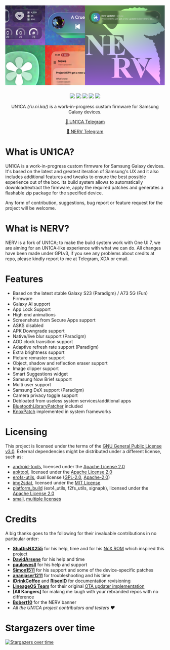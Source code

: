 <h1 align="center">
  <img loading="lazy" src="readme-res/banner.png"/>
</h1>
<p align="center">
  <a href="https://github.com/yagzie/NERV/blob/fifteen/LICENSE"><img loading="lazy" src="https://img.shields.io/github/license/yagzie/NERV?style=for-the-badge&logo=github"/></a>
  <a href="https://github.com/yagzie/NERV/commits/fifteen"><img loading="lazy" src="https://img.shields.io/github/last-commit/yagzie/NERV/fifteen?style=for-the-badge"/></a>
  <a href="https://github.com/yagzie/NERV/stargazers"><img loading="lazy" src="https://img.shields.io/github/stars/yagzie/NERV?style=for-the-badge"/></a>
  <a href="https://github.com/yagzie/NERV/graphs/contributors"><img loading="lazy" src="https://img.shields.io/github/contributors/yagzie/NERV?style=for-the-badge"/></a>
  <a href="https://github.com/yagzie/NERV/actions/workflows/build.yml"><img loading="lazy" src="https://img.shields.io/github/actions/workflow/status/yagzie/NERV/build.yml?style=for-the-badge"/></a>
</p>
<p align="center">UN1CA <i>(/ˈu.ni.ka/)</i> is a work-in-progress custom firmware for Samsung Galaxy devices.</p>

<p align="center">
  <a href="https://t.me/unicarom">💬 UN1CA Telegram</a>
</p>

<p align="center">
  <a href="https://t.me/groupzie">💬 NERV Telegram</a>
</p>

# What is UN1CA?
UN1CA is a work-in-progress custom firmware for Samsung Galaxy devices. It's based on the latest and greatest iteration of Samsung's UX and it also includes additional features and tweaks to ensure the best possible experience out of the box.
Its build system allows to automatically download/extract the firmware, apply the required patches and generates a flashable zip package for the specified device.

Any form of contribution, suggestions, bug report or feature request for the project will be welcome.

# What is NERV?
NERV is a fork of UN1CA; to make the build system work with One UI 7, we are aiming for an UN1CA-like experience with what we can do. All changes have been made under GPLv3, if you see any problems about credits at repo, please kindly report to me at Telegram, XDA or email. 

# Features
- Based on the latest stable Galaxy S23 (Paradigm) / A73 5G (Fun) Firmware
- Galaxy AI support
- App Lock Support
- High end animations
- Screenshots from Secure Apps support
- ASKS disabled 
- APK Downgrade support
- Native/live blur support (Paradigm)
- AOD clock transition support
- Adaptive refresh rate support (Paradigm)
- Extra brightness support
- Picture remaster support
- Object, shadow and reflection eraser support
- Image clipper support
- Smart Suggestions widget
- Samsung Now Brief support
- Multi user support
- Samsung DeX support (Paradigm)
- Camera privacy toggle support
- Debloated from useless system services/additional apps
- [BluetoothLibraryPatcher](https://github.com/3arthur6/BluetoothLibraryPatcher) included
- [KnoxPatch](https://github.com/salvogiangri/KnoxPatch) implemented in system frameworks

# Licensing
This project is licensed under the terms of the [GNU General Public License v3.0](LICENSE). External dependencies might be distributed under a different license, such as:
- [android-tools](https://github.com/nmeum/android-tools), licensed under the [Apache License 2.0](https://github.com/nmeum/android-tools/blob/master/LICENSE)
- [apktool](https://github.com/iBotPeaches/Apktool), licensed under the [Apache License 2.0](https://github.com/iBotPeaches/Apktool/blob/master/LICENSE.md)
- [erofs-utils](https://github.com/sekaiacg/erofs-utils/), dual license ([GPL-2.0](https://github.com/sekaiacg/erofs-utils/blob/dev/LICENSES/GPL-2.0), [Apache-2.0](https://github.com/sekaiacg/erofs-utils/blob/dev/LICENSES/Apache-2.0))
- [img2sdat](https://github.com/xpirt/img2sdat), licensed under the [MIT License](https://github.com/xpirt/img2sdat/blob/master/LICENSE)
- [platform_build](https://android.googlesource.com/platform/build/) (ext4_utils, f2fs_utils, signapk), licensed under the [Apache License 2.0](https://source.android.com/docs/setup/about/licenses)
- [smali](https://github.com/google/smali), [multiple licenses](https://github.com/google/smali/blob/main/third_party/NOTICE)

# Credits
A big thanks goes to the following for their invaluable contributions in no particular order:
- **[ShaDisNX255](https://github.com/ShaDisNX255)** for his help, time and for his [NcX ROM](https://github.com/ShaDisNX255/NcX_Stock) which inspired this project
- **[DavidArsene](https://github.com/DavidArsene)** for his help and time
- **[paulowesll](https://github.com/paulowesll)** for his help and support
- **[Simon1511](https://github.com/Simon1511)** for his support and some of the device-specific patches
- **[ananjaser1211](https://github.com/ananjaser1211)** for troubleshooting and his time
- **[iDrinkCoffee](https://github.com/iDrinkCoffee-TG)** and **[RisenID](https://github.com/RisenID)** for documentation revisioning
- **[LineageOS Team](https://www.lineageos.org/)** for their original [OTA updater implementation](https://github.com/LineageOS/android_packages_apps_Updater)
- **[All Kangers]** for making me laugh with your rebranded repos with no difference
- **[Bobert10](https://t.me/bobert10)** for the NERV banner
- *All the UN1CA project contributors and testers ❤️*

# Stargazers over time
[![Stargazers over time](https://starchart.cc/yagzie/NERV.svg)](https://starchart.cc/yagzie/NERV)
